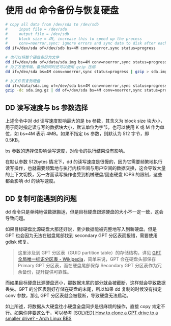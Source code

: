 # 使用 dd 命令备份与恢复硬盘

```bash
# copy all data from /dev/sda to /dev/sdb
#     input file = /dev/sda
#     output file = /dev/sdb
#     block size = 4M, increase this to speed up the process
#     conv=noerror,sync: ignore errors and sync data to disk after each block
dd if=/dev/sda of=/dev/sdb bs=4M conv=noerror,sync status=progress

# 也可以将整个硬盘备份为文件
dd if=/dev/sda of=/data/sda.img bs=4M conv=noerror,sync status=progress
# 为了方便传输，备份的同时还可以使用 gzip 压缩
dd if=/dev/sda bs=4M conv=noerror,sync status=progress | gzip > sda.img.gz

# 从文件恢复到硬盘
dd if=/data/sda.img of=/dev/sda bs=4M conv=noerror,sync status=progress
gzip -dc sda.img.gz | dd of=/dev/sda bs=4M conv=noerror,sync status=progress
```

## DD 读写速度与 bs 参数选择

上述命令中对 dd 读写速度影响最大的是 bs 参数，其含义为 block size 块大小，用于同时指定读与写的数据块大小，默认单位为字节，也可以使用 K 或 M 作为单位，如 bs=4M 表示 4MB。如果不指定 bs 参数，则默认为 512 字节，即 0.5KB。

bs 参数的选择仅影响读写速度，对命令的执行结果没有影响。

在默认参数 512bytes 情况下，dd 的读写速度是很慢的，因为它需要频繁地执行读写操作，也就需要频繁地与执行内核空间与用户空间的数据交换，这会导致大量的上下文切换，另一方面读写操作也受到机械硬盘/固态硬盘 IOPS 的限制，这些都会影响 dd 的读写速度。


## DD 复制可能遇到的问题

dd 命令只是单纯地做数据搬运，但是目标硬盘跟源硬盘的大小不一定一致，这会导致问题。

如果目标硬盘比源硬盘大那还好说，至少数据能被完整地写入到新硬盘。但是 GPT 也会因为无法在磁盘尾部找到 secondary GPT 分区表而报错，需要使用 gdisk 修复。

>这里涉及到 GPT 分区表（GUID partition table）的存储结构，详见 [GPT 全局唯一标识分区表 - Wikipedia](https://zh.wikipedia.org/wiki/GUID%E7%A3%81%E7%A2%9F%E5%88%86%E5%89%B2%E8%A1%A8)，简单来说，GPT 会在硬盘头部保存 Primary GPT 分区表，而在硬盘尾部保存 Secondary GPT 分区表作为冗余备份，提升提供可靠性。

而如果目标硬盘比源硬盘还小，那数据末尾的部分就会被截断，这样就会导致数据丢失。GPT 的分区表刚好存储在硬盘的末尾，所以如果 dd 复制的时候没有指定 conv 参数，那么 GPT 分区表就会被截断，导致硬盘无法启动。

如上所述，将数据从大硬盘往小硬盘全盘同步是很麻烦的操作，直接 copy 肯定不行。如果你非要这么干，可以参考 [[SOLVED] How to clone a GPT drive to a smaller drive? - Arch Linux BBS](https://bbs.archlinux.org/viewtopic.php?id=154057)



